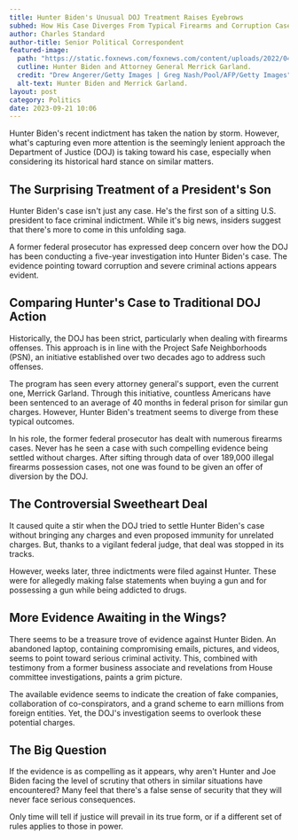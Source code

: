 ```yaml
---
title: Hunter Biden's Unusual DOJ Treatment Raises Eyebrows
subhed: How His Case Diverges From Typical Firearms and Corruption Cases
author: Charles Standard
author-title: Senior Political Correspondent
featured-image: 
  path: "https://static.foxnews.com/foxnews.com/content/uploads/2022/04/GettyImages-1240068514.gif"
  cutline: Hunter Biden and Attorney General Merrick Garland.
  credit: "Drew Angerer/Getty Images | Greg Nash/Pool/AFP/Getty Images"
  alt-text: Hunter Biden and Merrick Garland.
layout: post
category: Politics
date: 2023-09-21 10:06
---
```


Hunter Biden's recent indictment has taken the nation by storm. However, what's capturing even more attention is the seemingly lenient approach the Department of Justice (DOJ) is taking toward his case, especially when considering its historical hard stance on similar matters.

## The Surprising Treatment of a President's Son

Hunter Biden's case isn't just any case. He's the first son of a sitting U.S. president to face criminal indictment. While it's big news, insiders suggest that there's more to come in this unfolding saga.

A former federal prosecutor has expressed deep concern over how the DOJ has been conducting a five-year investigation into Hunter Biden's case. The evidence pointing toward corruption and severe criminal actions appears evident.

## Comparing Hunter's Case to Traditional DOJ Action

Historically, the DOJ has been strict, particularly when dealing with firearms offenses. This approach is in line with the Project Safe Neighborhoods (PSN), an initiative established over two decades ago to address such offenses.

The program has seen every attorney general's support, even the current one, Merrick Garland. Through this initiative, countless Americans have been sentenced to an average of 40 months in federal prison for similar gun charges. However, Hunter Biden's treatment seems to diverge from these typical outcomes.

In his role, the former federal prosecutor has dealt with numerous firearms cases. Never has he seen a case with such compelling evidence being settled without charges. After sifting through data of over 189,000 illegal firearms possession cases, not one was found to be given an offer of diversion by the DOJ.

## The Controversial Sweetheart Deal

It caused quite a stir when the DOJ tried to settle Hunter Biden's case without bringing any charges and even proposed immunity for unrelated charges. But, thanks to a vigilant federal judge, that deal was stopped in its tracks.

However, weeks later, three indictments were filed against Hunter. These were for allegedly making false statements when buying a gun and for possessing a gun while being addicted to drugs.

## More Evidence Awaiting in the Wings?

There seems to be a treasure trove of evidence against Hunter Biden. An abandoned laptop, containing compromising emails, pictures, and videos, seems to point toward serious criminal activity. This, combined with testimony from a former business associate and revelations from House committee investigations, paints a grim picture.

The available evidence seems to indicate the creation of fake companies, collaboration of co-conspirators, and a grand scheme to earn millions from foreign entities. Yet, the DOJ's investigation seems to overlook these potential charges.

## The Big Question

If the evidence is as compelling as it appears, why aren't Hunter and Joe Biden facing the level of scrutiny that others in similar situations have encountered? Many feel that there's a false sense of security that they will never face serious consequences.

Only time will tell if justice will prevail in its true form, or if a different set of rules applies to those in power.
